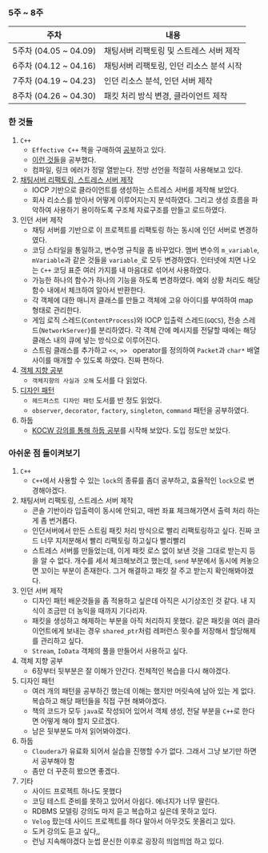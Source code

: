 ### 5주 ~ 8주

| 주차                  | 내용                                     |
| --------------------- | ---------------------------------------- |
| 5주차 (04.05 ~ 04.09) | 채팅서버 리팩토링 및 스트레스 서버 제작  |
| 6주차 (04.12 ~ 04.16) | 채팅서버 리팩토링, 인던 리소스 분석 시작 |
| 7주차 (04.19 ~ 04.23) | 인던 리소스 분석, 인던 서버 제작         |
| 8주차 (04.26 ~ 04.30) | 패킷 처리 방식 변경, 클라이언트 제작     |

### 한 것들

1. `C++`
   - `Effective C++` 책을 구매하여 [공부](https://github.com/mingdyuo/Let-me-be-a-BE-developer/blob/main/C%2B%2B/%5B%EB%8F%84%EC%84%9C%5D%20Effective%20C%2B%2B.md)하고 있다. 
   - [이런 것들](https://github.com/mingdyuo/Let-me-be-a-BE-developer/blob/main/C%2B%2B/C%2B%2B%20%EC%95%8C%EA%B2%8C%EB%90%9C%20%EA%B2%83%20%EC%A0%95%EB%A6%AC.md)을 공부했다.
   - 컴파일, 링크 에러가 정말 열받는다. 전방 선언을 적절히 사용해보고 있다.
2. [채팅서버 리팩토링, 스트레스 서버 제작](https://github.com/mingdyuo/TCP-socket-chatting-server)
   - IOCP 기반으로 클라이언트를 생성하는 스트레스 서버를 제작해 보았다.
   - 회사 리소스를 받아서 어떻게 이루어지는지 분석하였다. 그리고 생성 흐름을 파악하여 사용하기 용이하도록 구조체 자료구조를 만들고 로드하였다.
3. 인던 서버 제작
   - 채팅 서버를 기반으로 이 프로젝트를 리팩토링 하는 동시에 인던 서버로 변경하였다.
   - 코딩 스타일을 통일하고, 변수명 규칙을 좀 바꾸었다. 멤버 변수의 `m_variable`, `mVariable`과 같은 것들을 `variable_`로 모두 변경하였다. 인터넷에 치면 나오는 `C++` 코딩 표준 여러 가지를 내 마음대로 섞어서 사용하였다.
   - 가능한 하나의 함수가 하나의 기능을 하도록 변경하였다. 예외 상황 처리도 해당 함수 내에서 체크하여 알아서 반환한다.
   - 각 객체에 대한 매니저 클래스를 만들고 객체에 고유 아이디를 부여하여 map 형태로 관리한다. 
   - 게임 로직 스레드(`ContentProcess`)와 IOCP 입출력 스레드(`GQCS`), 전송 스레드(`NetworkServer`)를 분리하였다. 각 객체 간에 메시지를 전달할 때에는 해당 클래스 내의 큐에 넣는 방식으로 이루어진다.
   - 스트림 클래스를 추가하고 `<<`, `>> ` operator를 정의하여 `Packet`과 `char*` 배열 사이를 매개할 수 있도록 하였다. 진짜 편하다.
4. [객체 지향 공부](https://github.com/mingdyuo/Let-me-be-a-BE-developer/blob/main/Server/%5B%EB%8F%84%EC%84%9C%5D%20%EA%B0%9D%EC%B2%B4%EC%A7%80%ED%96%A5%EC%9D%98%20%EC%82%AC%EC%8B%A4%EA%B3%BC%20%EC%98%A4%ED%95%B4.md)
   - `객체지향의 사실과 오해` 도서를 다 읽었다. 
5. [디자인 패턴](https://github.com/mingdyuo/Let-me-be-a-BE-developer/blob/main/Server/%5B%EB%8F%84%EC%84%9C%5D%20%ED%97%A4%EB%93%9C%ED%8D%BC%EC%8A%A4%ED%8A%B8%20%EB%94%94%EC%9E%90%EC%9D%B8%ED%8C%A8%ED%84%B4.md)
   - `헤드퍼스트 디자인 패턴` 도서를 반 정도 읽었다.
   - `observer`, `decorator`, `factory`, `singleton`, `command` 패턴을 공부하였다.
6. 하둡
   - [KOCW 강의를 통해 하둡 공부](https://github.com/mingdyuo/Let-me-be-a-BE-developer/blob/main/Server/%5B%EA%B0%95%EC%9D%98%5D%20%EB%B9%85%EB%8D%B0%EC%9D%B4%ED%84%B0%20%EB%B6%84%EC%82%B0%EC%BB%B4%ED%93%A8%ED%8C%85.md)를 시작해 보았다. 도입 정도만 보았다.

### 아쉬운 점 돌이켜보기

1. `C++`
   - `C++`에서 사용할 수 있는 `lock`의 종류를 좀더 공부하고, 효율적인 `lock`으로 변경해야겠다.
2. 채팅서버 리팩토링, 스트레스 서버 제작
   - 콘솔 기반이라 입출력이 동시에 안되고, 매번 좌표 체크해가면서 출력 처리 하는게 좀 번거롭다.
   - 인던서버에서 만든 스트림 패킷 처리 방식으로 빨리 리팩토링하고 싶다. 진짜 코드 너무 지저분해서 빨리 리팩토링 하고싶다 빨리빨리
   - 스트레스 서버를 만들었는데, 이게 패킷 로스 없이 보낸 것을 그대로 받는지 등을 알 수 없다. 개수를 세서 체크해보려고 했는데, `send` 부분에서 동시에 켜놓으면 꼬이는 부분이 존재한다. 그거 해결하고 패킷 잘 주고 받는지 확인해봐야겠다.
3. 인던 서버 제작
   - 디자인 패턴 배운것들을 좀 적용하고 싶은데 아직은 시기상조인 것 같다. 내 지식이 조금만 더 농익을 때까지 기다리자.
   - 패킷을 생성하고 해제하는 부분을 아직 처리하지 못했다. 같은 패킷을 여러 클라이언트에게 보내는 경우 `shared_ptr`처럼 레퍼런스 횟수를 저장해서 할당해제를 관리하고 싶다.
   - `Stream`, `IoData` 객체의 풀을 만들어서 사용하고 싶다.
4. 객체 지향 공부
   - 6장부터 뒷부분은 잘 이해가 안간다. 전체적인 복습을 다시 해야겠다.
5. 디자인 패턴
   - 여러 개의 패턴을 공부하긴 했는데 이해는 했지만 머릿속에 남아 있는 게 없다. 복습하고 해당 패턴들을 직접 구현 해봐야겠다.
   - 책의 코드가 모두 `java`로 작성되어 있어서 객체 생성, 전달 부분을 `C++`로 한다면 어떻게 해야 할지 모르겠다. 
   - 남은 뒷부분도 마저 읽어봐야겠다.
6. 하둡
   - `Cloudera`가 유료화 되어서 실습을 진행할 수가 없다. 그래서 그냥 보기만 하면서 공부해야 함
   - 좀만 더 꾸준히 봤으면 좋겠다.
7. 기타
   - 사이드 프로젝트 하나도 못했다 
   - 코딩 테스트 준비를 못하고 있어서 아쉽다. 에너지가 너무 딸린다.
   - RDBMS 모델링 강의도 마저 듣고 복습하고 싶은데 못하고 있다.
   - `Velog` 팠는데 사이드 프로젝트를 하다 말아서 아무것도 못올리고 있다.
   - 도커 강의도 듣고 싶다,,
   - 런닝 지속해야겠다 눈썹 문신한 이후로 굉장히 띄엄띄엄 하고 있다.


